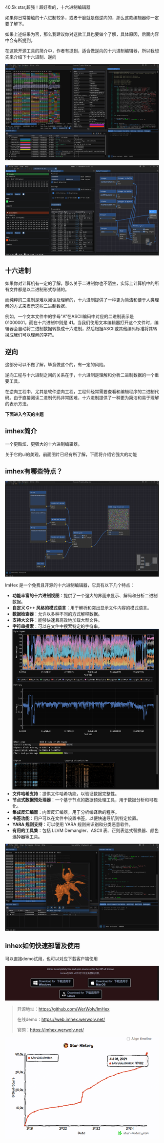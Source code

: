 40.5k star,超强！超好看的，十六进制编辑器

如果你日常接触的十六进制较多，或者干脆就是做逆向的，那么这款编辑器你一定要了解下。

如果上述结果为否，那么我建议你对这款工具也要做个了解，具体原因，后面内容中会有所提到。

在这款开源工具的简介中，作者有提到，适合做逆向的十六进制编辑器，所以我想先来介绍下十六进制、逆向

![imhex](image.png)

![imhex](image-1.png)

## 十六进制

如果你对计算机有一定的了解，那么关于二进制你也不陌生，实际上计算机中的所有文件都是以二进制形式存储的。

而纯粹的二进制是难以阅读及理解的，十六进制提供了一种更为简洁和便于人类理解的方式来表示这些二进制数据。

例如，一个文本文件中的字母"A"在ASCII编码中对应的二进制表示是 01000001，而在十六进制中则是 41。当我们使用文本编辑器打开这个文件时，编辑器会自动将二进制数据转换成十六进制，然后根据ASCII或其他编码标准将其转换成我们可以理解的字符。

## 逆向

这部分可以不做了解，毕竟做这个的，有一定的风险。

逆向工程与十六进制之间的关系在于，十六进制是理解和分析二进制数据的一个重要工具。

在逆向工程中，尤其是软件逆向工程，工程师经常需要查看和编辑程序的二进制代码。由于直接阅读二进制代码非常困难，十六进制提供了一种更为简洁和易于理解的表示方法。

**下面进入今天的主题**

## imhex简介

一个更酷炫、更强大的十六进制编辑器。

关于它的ui的美观，前面图片已经有所了解，下面将介绍它强大的功能

## imhex有哪些特点？

![features](image-3.png)

ImHex 是一个免费且开源的十六进制编辑器，它具有以下几个特点：

- **功能丰富的十六进制视图**：提供了一个强大的界面来显示、解码和分析二进制数据。
- **自定义 C++ 风格的模式语言**：用于解析和突出显示文件内容的模式语言。
- **数据检查器**：允许以多种不同的方式解释数据。
- **支持大文件**：能够快速且高效地加载大型文件。
- **字符串搜索**：可以在文件中搜索特定的字符串。
![features](image-5.png)
- **文件哈希支持**：提供文件哈希功能，以验证数据完整性。
- **节点式数据预处理器**：一个基于节点的数据预处理工具，用于数据分析和可视化。
- **集成反汇编器**：内置反汇编器，用于分析编译后的程序。
- **书签功能**：用户可以在文件中设置书签，以便快速导航到特定位置。
- **YARA 规则支持**：可以使用 YARA 规则来识别和分类恶意软件。
- **有用的工具集**：包括 LLVM Demangler、ASCII 表、正则表达式替换器、颜色选择器等工具。

![features](image-4.png)
## inhex如何快速部署及使用

可以直接demo试用，也可以对应下载客户端使用


![install](image-2.png)


>开源地址：https://github.com/WerWolv/ImHex
>
>在线demo：https://web.imhex.werwolv.net/
>
>官网：https://imhex.werwolv.net/

![github-star](image-6.png)